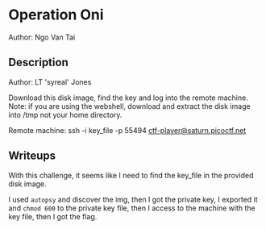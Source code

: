# Operation Oni
Author: Ngo Van Tai

## Description

Author: LT 'syreal' Jones

Download this disk image, find the key and log into the remote machine. Note: if you are using the webshell, download and extract the disk image into /tmp not your home directory.

Remote machine: ssh -i key_file -p 55494 ctf-player@saturn.picoctf.net

## Writeups

With this challenge, it seems like I need to find the key_file in the provided disk image. 

I used `autopsy` and discover the img, then I got the private key, I exported it and `chmod 600` to the private key file, then I access to the machine with the key file, then I got the flag.
